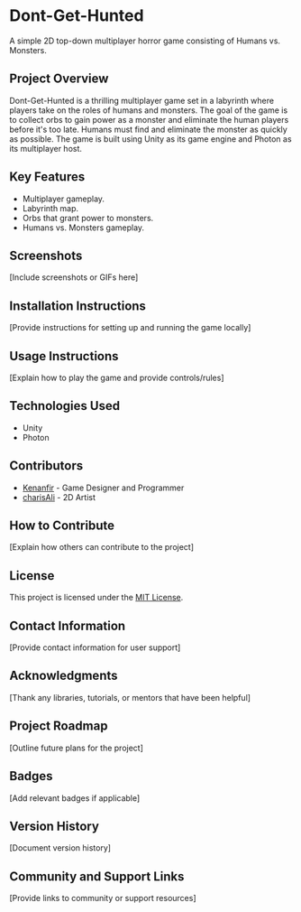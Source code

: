 # Dont-Get-Hunted
A simple 2D top-down multiplayer horror game consisting of Humans vs. Monsters.

## Project Overview
Dont-Get-Hunted is a thrilling multiplayer game set in a labyrinth where players take on the roles of humans and monsters. The goal of the game is to collect orbs to gain power as a monster and eliminate the human players before it's too late. Humans must find and eliminate the monster as quickly as possible. The game is built using Unity as its game engine and Photon as its multiplayer host.

## Key Features
- Multiplayer gameplay.
- Labyrinth map.
- Orbs that grant power to monsters.
- Humans vs. Monsters gameplay.

## Screenshots
[Include screenshots or GIFs here]

## Installation Instructions
[Provide instructions for setting up and running the game locally]

## Usage Instructions
[Explain how to play the game and provide controls/rules]

## Technologies Used
- Unity
- Photon

## Contributors
- [Kenanfir](https://github.com/Kenanfir) - Game Designer and Programmer
- [charisAli](https://github.com/charisAli) - 2D Artist

## How to Contribute
[Explain how others can contribute to the project]

## License
This project is licensed under the [MIT License](LICENSE).

## Contact Information
[Provide contact information for user support]

## Acknowledgments
[Thank any libraries, tutorials, or mentors that have been helpful]

## Project Roadmap
[Outline future plans for the project]

## Badges
[Add relevant badges if applicable]

## Version History
[Document version history]

## Community and Support Links
[Provide links to community or support resources]

